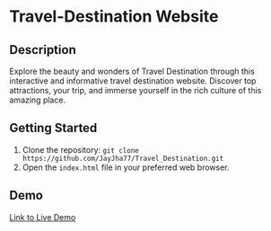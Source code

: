 # Travel-Destination Website
## Description
Explore the beauty and wonders of  Travel Destination through this interactive and informative travel destination website. Discover top attractions, your trip, and immerse yourself in the rich culture of this amazing place.
## Getting Started
1. Clone the repository: `git clone https://github.com/JayJha77/Travel_Destination.git`
2. Open the `index.html` file in your preferred web browser.
## Demo
[Link to Live Demo](https://jayjha77.github.io/Travel-Destination/)
